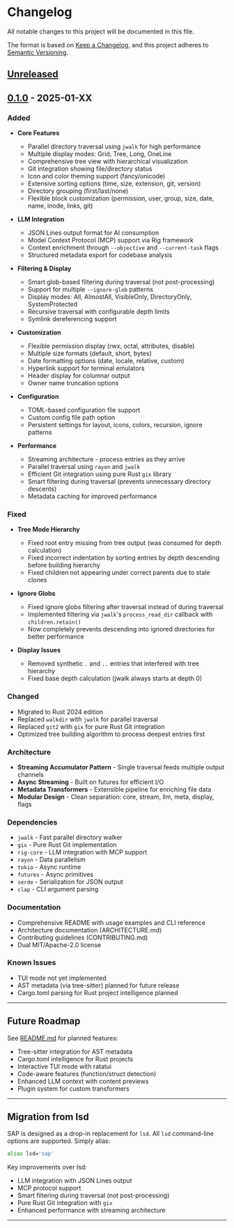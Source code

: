 # Changelog

All notable changes to this project will be documented in this file.

The format is based on [Keep a Changelog](https://keepachangelog.com/en/1.0.0/),
and this project adheres to [Semantic Versioning](https://semver.org/spec/v2.0.0.html).

## [Unreleased]

## [0.1.0] - 2025-01-XX

### Added

- **Core Features**
  - Parallel directory traversal using `jwalk` for high performance
  - Multiple display modes: Grid, Tree, Long, OneLine
  - Comprehensive tree view with hierarchical visualization
  - Git integration showing file/directory status
  - Icon and color theming support (fancy/unicode)
  - Extensive sorting options (time, size, extension, git, version)
  - Directory grouping (first/last/none)
  - Flexible block customization (permission, user, group, size, date, name, inode, links, git)
  
- **LLM Integration**
  - JSON Lines output format for AI consumption
  - Model Context Protocol (MCP) support via Rig framework
  - Context enrichment through `--objective` and `--current-task` flags
  - Structured metadata export for codebase analysis
  
- **Filtering & Display**
  - Smart glob-based filtering during traversal (not post-processing)
  - Support for multiple `--ignore-glob` patterns
  - Display modes: All, AlmostAll, VisibleOnly, DirectoryOnly, SystemProtected
  - Recursive traversal with configurable depth limits
  - Symlink dereferencing support
  
- **Customization**
  - Flexible permission display (rwx, octal, attributes, disable)
  - Multiple size formats (default, short, bytes)
  - Date formatting options (date, locale, relative, custom)
  - Hyperlink support for terminal emulators
  - Header display for columnar output
  - Owner name truncation options

- **Configuration**
  - TOML-based configuration file support
  - Custom config file path option
  - Persistent settings for layout, icons, colors, recursion, ignore patterns
  
- **Performance**
  - Streaming architecture - process entries as they arrive
  - Parallel traversal using `rayon` and `jwalk`
  - Efficient Git integration using pure Rust `gix` library
  - Smart filtering during traversal (prevents unnecessary directory descents)
  - Metadata caching for improved performance

### Fixed

- **Tree Mode Hierarchy**
  - Fixed root entry missing from tree output (was consumed for depth calculation)
  - Fixed incorrect indentation by sorting entries by depth descending before building hierarchy
  - Fixed children not appearing under correct parents due to stale clones
  
- **Ignore Globs**
  - Fixed ignore globs filtering after traversal instead of during traversal
  - Implemented filtering via `jwalk`'s `process_read_dir` callback with `children.retain()`
  - Now completely prevents descending into ignored directories for better performance
  
- **Display Issues**
  - Removed synthetic `.` and `..` entries that interfered with tree hierarchy
  - Fixed base depth calculation (jwalk always starts at depth 0)

### Changed

- Migrated to Rust 2024 edition
- Replaced `walkdir` with `jwalk` for parallel traversal
- Replaced `git2` with `gix` for pure Rust Git integration
- Optimized tree building algorithm to process deepest entries first

### Architecture

- **Streaming Accumulator Pattern** - Single traversal feeds multiple output channels
- **Async Streaming** - Built on futures for efficient I/O
- **Metadata Transformers** - Extensible pipeline for enriching file data
- **Modular Design** - Clean separation: core, stream, llm, meta, display, flags

### Dependencies

- `jwalk` - Fast parallel directory walker
- `gix` - Pure Rust Git implementation
- `rig-core` - LLM integration with MCP support
- `rayon` - Data parallelism
- `tokio` - Async runtime
- `futures` - Async primitives
- `serde` - Serialization for JSON output
- `clap` - CLI argument parsing

### Documentation

- Comprehensive README with usage examples and CLI reference
- Architecture documentation (ARCHITECTURE.md)
- Contributing guidelines (CONTRIBUTING.md)
- Dual MIT/Apache-2.0 license

### Known Issues

- TUI mode not yet implemented
- AST metadata (via tree-sitter) planned for future release
- Cargo.toml parsing for Rust project intelligence planned

---

## Future Roadmap

See [README.md](README.md#roadmap) for planned features:

- Tree-sitter integration for AST metadata
- Cargo.toml intelligence for Rust projects
- Interactive TUI mode with ratatui
- Code-aware features (function/struct detection)
- Enhanced LLM context with content previews
- Plugin system for custom transformers

---

## Migration from lsd

SAP is designed as a drop-in replacement for `lsd`. All `lsd` command-line options are supported. Simply alias:

```bash
alias lsd='sap'
```

Key improvements over lsd:
- LLM integration with JSON Lines output
- MCP protocol support
- Smart filtering during traversal (not post-processing)
- Pure Rust Git integration with `gix`
- Enhanced performance with streaming architecture

---

[Unreleased]: https://github.com/cyrup-ai/sap/compare/v0.1.0...HEAD
[0.1.0]: https://github.com/cyrup-ai/sap/releases/tag/v0.1.0
